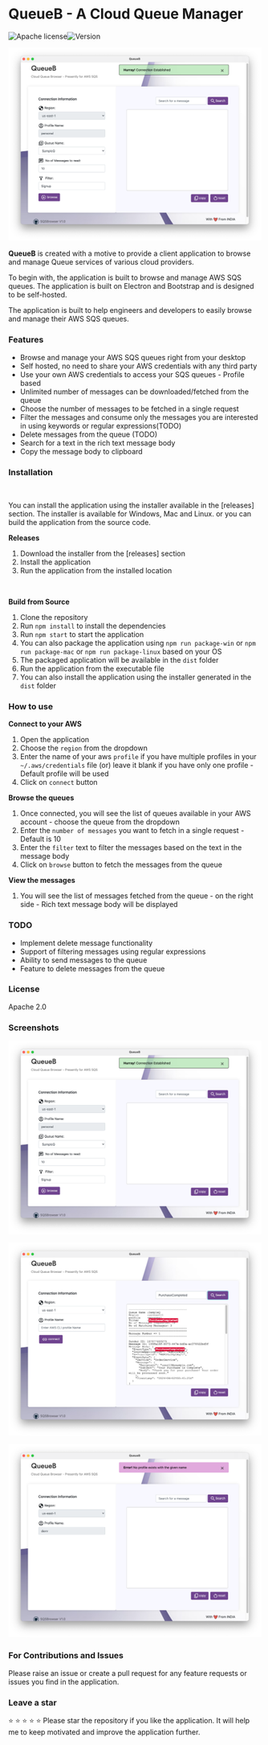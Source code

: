 # QueueB - A Cloud Queue Manager
![Apache license](https://img.shields.io/badge/License-Apache%202.0-greeb.svg)![Version](https://img.shields.io/badge/version-1.0.0-blue)


![QueueB](assets/QueueB-Connection-Established.png)

**QueueB** is created with a motive to provide a client application to browse and manage Queue services of various cloud providers. 

To begin with, the application is built to browse and manage AWS SQS queues. The application is built on Electron and Bootstrap and is designed to be self-hosted. 

The application is built to help engineers and developers to easily browse and manage their AWS SQS queues.


### Features

- Browse and manage your AWS SQS queues right from your desktop
- Self hosted, no need to share your AWS credentials with any third party
- Use your own AWS credentials to access your SQS queues - Profile based
- Unlimited number of messages can be downloaded/fetched from the queue
- Choose the number of messages to be fetched in a single request
- Filter the messages and consume only the messages you are interested in using keywords or regular expressions(TODO)
- Delete messages from the queue (TODO)
- Search for a text in the rich text message body
- Copy the message body to clipboard


### Installation
&nbsp;

You can install the application using the installer available in the [releases] section. The installer is available for Windows, Mac and Linux.  or you can build the application from the source code.

**Releases**
1. Download the installer from the [releases] section
2. Install the application
3. Run the application from the installed location

&nbsp;

**Build from Source**
1. Clone the repository
2. Run `npm install` to install the dependencies
3. Run `npm start` to start the application
4. You can also package the application using `npm run package-win` or `npm run package-mac` or `npm run package-linux` based on your OS
5. The packaged application will be available in the `dist` folder
6. Run the application from the executable file
7. You can also install the application using the installer generated in the `dist` folder


### How to use

**Connect to your AWS**

1. Open the application
2. Choose the `region` from the dropdown
3. Enter the name of your aws `profile` if you have multiple profiles in your `~/.aws/credentials` file (or) leave it blank if you have only one profile - Default profile will be used
4. Click on `connect` button

**Browse the queues**

1. Once connected, you will see the list of queues available in your AWS account - choose the queue from the dropdown
2. Enter the `number of messages` you want to fetch in a single request - Default is 10
3. Enter the `filter` text to filter the messages based on the text in the message body
4. Click on `browse` button to fetch the messages from the queue
   
**View the messages**
1. You will see the list of messages fetched from the queue - on the right side - Rich text message body will be displayed


### TODO

- Implement delete message functionality
- Support of filtering messages using regular expressions
- Ability to send messages to the queue
- Feature to delete messages from the queue

### License
Apache 2.0

### Screenshots

![QueueB](assets/QueueB-Connection-Established.png)

![QueueB](assets/QueueB-Search.png)

![QueueB](assets/QueueB-Error.png)


### For Contributions and Issues
Please raise an issue or create a pull request for any feature requests or issues you find in the application. 

### Leave a star
:star: :star: :star: :star: :star:
Please star the repository if you like the application. It will help me to keep motivated and improve the application further.